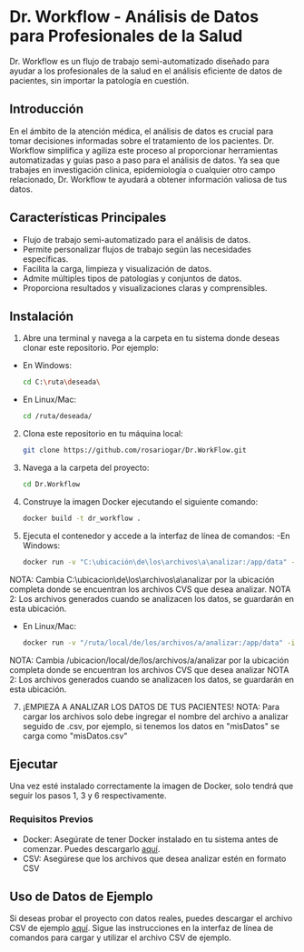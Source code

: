 # Dr. Workflow - Análisis de Datos para Profesionales de la Salud

Dr. Workflow es un flujo de trabajo semi-automatizado diseñado para ayudar a los profesionales de la salud en el análisis eficiente de datos de pacientes, sin importar la patología en cuestión.

## Introducción

En el ámbito de la atención médica, el análisis de datos es crucial para tomar decisiones informadas sobre el tratamiento de los pacientes. Dr. Workflow simplifica y agiliza este proceso al proporcionar herramientas automatizadas y guías paso a paso para el análisis de datos. Ya sea que trabajes en investigación clínica, epidemiología o cualquier otro campo relacionado, Dr. Workflow te ayudará a obtener información valiosa de tus datos.

## Características Principales

- Flujo de trabajo semi-automatizado para el análisis de datos.
- Permite personalizar flujos de trabajo según las necesidades específicas.
- Facilita la carga, limpieza y visualización de datos.
- Admite múltiples tipos de patologías y conjuntos de datos.
- Proporciona resultados y visualizaciones claras y comprensibles.

## Instalación
1. Abre una terminal y navega a la carpeta en tu sistema donde deseas clonar este repositorio. Por ejemplo:
- En Windows:
   ```bash
   cd C:\ruta\deseada\
   
- En Linux/Mac:
   ```bash
   cd /ruta/deseada/
  
2. Clona este repositorio en tu máquina local:
   ```bash
   git clone https://github.com/rosariogar/Dr.WorkFlow.git
   
3. Navega a la carpeta del proyecto:
   ```bash
   cd Dr.Workflow
   
5. Construye la imagen Docker ejecutando el siguiente comando:
   ```bash
   docker build -t dr_workflow .

6. Ejecuta el contenedor y accede a la interfaz de línea de comandos:
-En Windows:
   ```bash
   docker run -v "C:\ubicación\de\los\archivos\a\analizar:/app/data" -it dr_workflow
NOTA: Cambia C:\ubicacion\de\los\archivos\a\analizar por la ubicación completa donde se encuentran los archivos CVS que desea analizar. 
NOTA 2: Los archivos generados cuando se analizacen los datos, se guardarán en esta ubicación.

- En Linux/Mac:
   ```bash
   docker run -v "/ruta/local/de/los/archivos/a/analizar:/app/data" -it dr_workflow
NOTA: Cambia /ubicacion/local/de/los/archivos/a/analizar por la ubicación completa donde se encuentran los archivos CVS que desea analizar
NOTA 2: Los archivos generados cuando se analizacen los datos, se guardarán en esta ubicación.


7. ¡EMPIEZA A ANALIZAR LOS DATOS DE TUS PACIENTES!
   NOTA: Para cargar los archivos solo debe ingregar el nombre del archivo a analizar seguido de .csv, por ejemplo, si tenemos los datos en "misDatos" se carga como "misDatos.csv"


## Ejecutar
Una vez esté instalado correctamente la imagen de Docker, solo tendrá que seguir los pasos 1, 3 y 6 respectivamente.
   
   
### Requisitos Previos

- Docker: Asegúrate de tener Docker instalado en tu sistema antes de comenzar. Puedes descargarlo [aquí](https://www.docker.com/products/docker-desktop/).
- CSV: Asegúrese que los archivos que desea analizar estén en formato CSV

## Uso de Datos de Ejemplo
Si deseas probar el proyecto con datos reales, puedes descargar el archivo CSV de ejemplo [aquí](https://www.kaggle.com/datasets/emmanuelfwerr/thyroid-disease-data). Sigue las instrucciones en la interfaz de línea de comandos para cargar y utilizar el archivo CSV de ejemplo.

